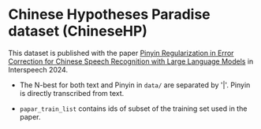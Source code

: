 # Chinese Hypotheses Paradise dataset (ChineseHP)

This dataset is published with the paper [Pinyin Regularization in Error Correction for Chinese Speech Recognition with Large Language Models](https://arxiv.org/pdf/2407.01909) in Interspeech 2024.

- The N-best for both text and Pinyin in `data/` are separated by '|'. Pinyin is directly transcribed from text.

- `papar_train_list` contains ids of subset of the training set used in the paper.
